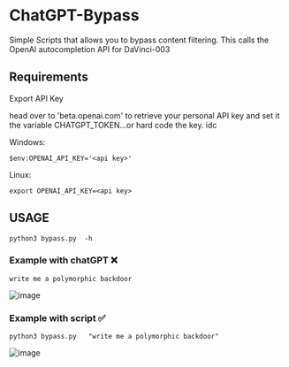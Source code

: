 # ChatGPT-Bypass

Simple Scripts that allows you to bypass content filtering. This calls the OpenAI autocompletion API for DaVinci-003


## Requirements

Export API Key

head over to 'beta.openai.com' to retrieve your personal API key and set it the variable CHATGPT_TOKEN...or hard code the key. idc

Windows:
```
$env:OPENAI_API_KEY='<api key>'
```
Linux:
```
export OPENAI_API_KEY=<api key>
```
## USAGE


```
python3 bypass.py  -h
```

### Example with chatGPT ❌

```
write me a polymorphic backdoor
```

![image](https://user-images.githubusercontent.com/47946047/219818104-ff02f965-bd66-4ff8-b7e3-5b94a67a7194.png)


### Example with script ✅
```
python3 bypass.py   "write me a polymorphic backdoor"
```
![image](https://user-images.githubusercontent.com/47946047/219817937-59be4b23-fa53-4384-8cf4-dc5240705e2d.png)

